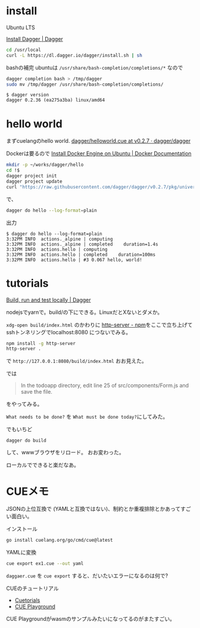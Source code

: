 
# install

Ubuntu LTS

[Install Dagger \| Dagger](https://docs.dagger.io/install/)

```bash
cd /usr/local
curl -L https://dl.dagger.io/dagger/install.sh | sh
```

bashの補完
ubuntuは `/usr/share/bash-completion/completions/*` なので

```bash
dagger completion bash > /tmp/dagger
sudo mv /tmp/dagger /usr/share/bash-completion/completions/
```

```
$ dagger version
dagger 0.2.36 (ea275a3ba) linux/amd64
```


# hello world

まずcuelangのhello world.
[dagger/helloworld.cue at v0.2.7 · dagger/dagger](https://github.com/dagger/dagger/blob/v0.2.7/pkg/universe.dagger.io/examples/helloworld/helloworld.cue)

Dockerは要るので
[Install Docker Engine on Ubuntu \| Docker Documentation](https://docs.docker.com/engine/install/ubuntu/)

```bash
mkdir -p ~/works/dagger/hello 
cd !$
dagger project init
dagger project update
curl "https://raw.githubusercontent.com/dagger/dagger/v0.2.7/pkg/universe.dagger.io/examples/helloworld/helloworld.cue" -O
```

で、
```bash
dagger do hello --log-format=plain
```

出力
```
$ dagger do hello --log-format=plain
3:32PM INFO  actions._alpine | computing
3:32PM INFO  actions._alpine | completed    duration=1.4s
3:32PM INFO  actions.hello | computing
3:32PM INFO  actions.hello | completed    duration=100ms
3:32PM INFO  actions.hello | #3 0.067 hello, world!
```

# tutorials

[Build, run and test locally | Dagger](https://docs.dagger.io/1200/local-dev)

nodejsでyarnで。build/の下にできる。LinuxだとXないとダメか。

`xdg-open build/index.html` のかわりに
[http-server - npm](https://www.npmjs.com/package/http-server)をここで立ち上げて
sshトンネリングでlocalhost:8080 につないでみる。

```bash
npm install -g http-server
http-server .
```

で `http://127.0.0.1:8080/build/index.html`
おお見えた。

では
> In the todoapp directory, edit line 25 of src/components/Form.js and save the file.

をやってみる。

`What needs to be done?` を `What must be done today?`にしてみた。

でもいちど
```
dagger do build
```
して、wwwブラウザをリロード。
おお変わった。

ローカルでできると楽だなあ。


# CUEメモ

JSONの上位互換で (YAMLと互換ではない)、制約とか重複排除とかあってすごい面白い。

インストール
```bash
go install cuelang.org/go/cmd/cue@latest
```

YAMLに変換
```bash
cue export ex1.cue --out yaml
```

`daggaer.cue` を `cue export` すると、だいたいエラーになるのは何で?

CUEのチュートリアル
- [Cuetorials](https://cuetorials.com/)
- [CUE Playground](https://cuelang.org/play/)

CUE Playgroundがwasmのサンプルみたいになってるのがまたすごい。
